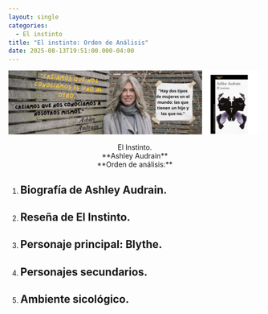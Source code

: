 ```yaml
---
layout: single
categories:
  - El instinto
title: "El instinto: Orden de Análisis"
date: 2025-08-13T19:51:00.000-04:00
---
```

![](/assets/img/banner-el-instinto.png)

<center>El Instinto.</center>
<center>**Ashley Audrain**</center>
<center>**Orden de análisis:**</center>



1. ## Biografía de Ashley Audrain.


2. ## Reseña de El Instinto.


3. ## Personaje principal: Blythe.


4. ## Personajes secundarios.


5. ## Ambiente sicológico.</center>
